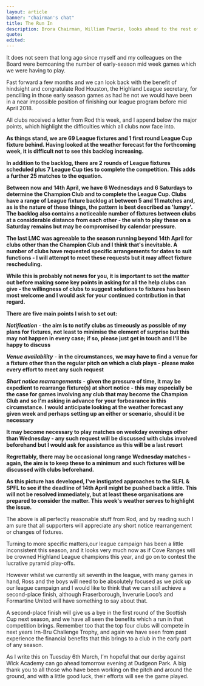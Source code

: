 ```yaml
---
layout: article
banner: "chairman's chat"
title: The Run In
description: Brora Chairman, William Powrie, looks ahead to the rest of the Highland League season
quote:
edited:
---
```

It does not seem that long ago since myself and my colleagues on the Board were bemoaning the number of early-season mid week games which we were having to play.

Fast forward a few months and we can look back with the benefit of hindsight and congratulate Rod Houston, the Highland League secretary, for  pencilling in those early season games as had he not we would have been in a near impossible position of finishing our league program before mid April 2018.

All clubs received a letter from Rod this week, and I append below the major points, which highlight the difficulties which all clubs now face into.

**As things stand, we are 69 League fixtures and 1 first round League Cup fixture behind.  Having looked at the weather forecast for the forthcoming week, it is difficult not to see this backlog increasing.**

**In addition to the backlog, there are 2 rounds of League fixtures scheduled plus 7 League Cup ties to complete the competition.  This adds a further 25 matches to the equation.**

**Between now and 14th April, we have 6 Wednesdays and 6 Saturdays to determine the Champion Club and to complete the League Cup.  Clubs have a range of League fixture backlog at between 5 and 11 matches and, as is the nature of these things, the pattern is best described as 'lumpy'.  The backlog also contains a noticeable number of fixtures between clubs at a considerable distance from each other - the wish to play these on a Saturday remains but may be compromised by calendar pressure.**

**The last LMC was agreeable to the season running beyond 14th April for clubs other than the Champion Club and I think that's inevitable.  A number of clubs have requested specific arrangements for dates to suit functions - I will attempt to meet these requests but it may affect fixture rescheduling.**

**While this is probably not news for you, it is important to set the matter out before making some key points in asking for all the help clubs can give - the willingness of clubs to suggest solutions to fixtures has been most welcome and I would ask for your continued contribution in that regard.**


**There are five main points I wish to set out:**

  ***Notification*** - **the aim is to notify clubs as timeously as possible of my plans for fixtures, not least to minimise the element of surprise but this may not happen in every case; if so, please just get in touch and I'll be happy to discuss**

  ***Venue availability*** - **in the circumstances, we may have to find a venue for a fixture other than the regular pitch on which a club plays - please make every effort to meet any such request**

  ***Short notice rearrangements*** - **given the pressure of time, it may be expedient to rearrange fixture(s) at short notice - this may especially be the case for games involving any club that may become the Champion Club and so I'm asking in advance for your forbearance in this circumstance.  I would anticipate looking at the weather forecast any given week and perhaps setting up an either or scenario, should it be necessary**

  **It may become necessary to play matches on weekday evenings other than Wednesday - any such request will be discussed with clubs involved beforehand but I would ask for assistance as this will be a last resort**

  **Regrettably, there may be occasional long range Wednesday matches - again, the aim is to keep these to a minimum and such fixtures will be discussed with clubs beforehand.**

**As this picture has developed, I've instigated approaches to the SLFL & SPFL to see if the deadline of 14th April might be pushed back a little. This will not be resolved immediately, but at least these organisations are prepared to consider the matter.  This week's weather serves to highlight the issue.**

The above is all perfectly reasonable stuff from Rod, and by reading such I am sure that all supporters will appreciate any short notice rearrangement or changes of fixtures.

Turning to more specific matters,our league campaign has been a little inconsistent this season, and it looks very much now as if Cove Ranges will be crowned Highland League champions this year, and go on to contest the lucrative pyramid play-offs.

However whilst we currently sit seventh in the league, with many games in hand, Ross and the boys will need to be absolutely focused as we pick up our league campaign and I would like to think that we can still achieve a second-place finish, although Fraserborough, Inverurie Loco’s and Formartine United will have something to say about that.

A second-place finish will give us a bye in the first round of the Scottish Cup next season, and we have all seen the benefits which a run in that competition brings. Remember too that the top four clubs will compete in next years Irn-Bru Challenge Trophy, and again we have seen from past experience the financial benefits that this brings to a club in the early part of any season.

As I write this on Tuesday 6th March, I’m hopeful that our derby against Wick Academy can go ahead tomorrow evening at Dudgeon Park. A big thank you to all those who have been working on the pitch and around the ground, and with a little good luck, their efforts will see the game played.
